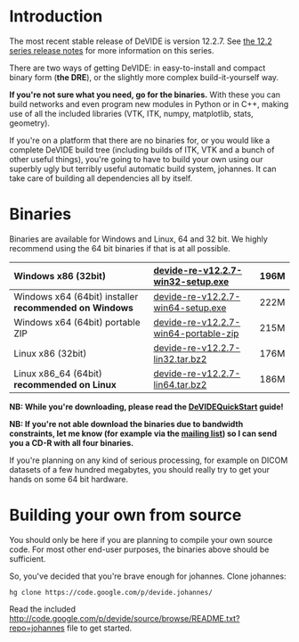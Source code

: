 # Introduction #

The most recent stable release of DeVIDE is version 12.2.7.  See [the 12.2 series release notes](ReleaseNotes12_2.md) for more information on this series.

There are two ways of getting DeVIDE: in easy-to-install and compact binary form (**the DRE**), or the slightly more complex build-it-yourself way.

**If you're not sure what you need, go for the binaries.**  With these you can build networks and even program new modules in Python or in C++, making use of all the included libraries (VTK, ITK, numpy, matplotlib, stats, geometry).

If you're on a platform that there are no binaries for, or you would like a complete DeVIDE build tree (including builds of ITK, VTK and a bunch of other useful things), you're going to have to build your own using our superbly ugly but terribly useful automatic build system, johannes.  It can take care of building all dependencies all by itself.

# Binaries #

Binaries are available for Windows and Linux, 64 and 32 bit. We highly recommend using the 64 bit binaries if that is at all possible.

| Windows x86 (32bit) |[devide-re-v12.2.7-win32-setup.exe](http://graphics.tudelft.nl/~cpbotha/files/devide/win32/devide-re-v12.2.7-win32-setup.exe)|196M|
|:--------------------|:----------------------------------------------------------------------------------------------------------------------------|:---|
| Windows x64 (64bit) installer **recommended on Windows** |[devide-re-v12.2.7-win64-setup.exe](http://graphics.tudelft.nl/~cpbotha/files/devide/win64/devide-re-v12.2.7-win64-setup.exe)|222M|
| Windows x64 (64bit) portable ZIP |[devide-re-v12.2.7-win64-portable-zip](http://graphics.tudelft.nl/~cpbotha/files/devide/win64/devide-re-v12.2.7-win64-portable.zip)|215M|
| Linux x86 (32bit)   | [devide-re-v12.2.7-lin32.tar.bz2](http://graphics.tudelft.nl/~cpbotha/files/devide/lin32/devide-re-v12.2.7-lin32.tar.bz2)   |176M|
| Linux x86\_64 (64bit) **recommended on Linux** | [devide-re-v12.2.7-lin64.tar.bz2](http://graphics.tudelft.nl/~cpbotha/files/devide/lin64/devide-re-v12.2.7-lin64.tar.bz2)   |186M|

**NB: While you're downloading, please read the [DeVIDEQuickStart](DeVIDEQuickStart.md) guide!**

**NB: If you're not able download the binaries due to bandwidth constraints, let me know (for example via the [mailing list](http://groups.google.com/group/devide-users)) so I can send you a CD-R with all four binaries.**

If you're planning on any kind of serious processing, for example on DICOM datasets of a few hundred megabytes, you should really try to get your hands on some 64 bit hardware.

# Building your own from source #

You should only be here if you are planning to compile your own source code.  For most other end-user purposes, the binaries above should be sufficient.

So, you've decided that you're brave enough for johannes.  Clone johannes:
```
hg clone https://code.google.com/p/devide.johannes/ 
```

Read the included http://code.google.com/p/devide/source/browse/README.txt?repo=johannes file to get started.